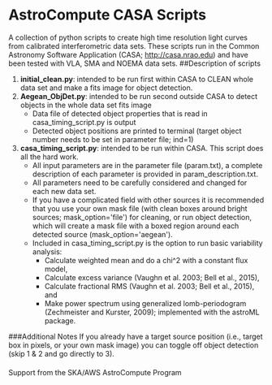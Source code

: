 # AstroCompute CASA Scripts
A collection of python scripts to create high time resolution light curves from calibrated interferometric data sets. These scripts run in the Common Astronomy Software Application (CASA; http://casa.nrao.edu) and have been tested with VLA, SMA and NOEMA data sets.
##Description of scripts
1. **initial_clean.py**: intended to be run first within CASA to CLEAN whole data set and make a fits image for object detection.
2. **Aegean_ObjDet.py**: intended to be run second outside CASA to detect objects in the whole data set fits image
   * Data file of detected object properties that is read in casa_timing_script.py is output
   * Detected object positions are printed to terminal (target object number needs to be set in parameter file; ind=1)
3. **casa_timing_script.py**: intended to be run within CASA. This script does all the hard work.
   * All input parameters are in the parameter file (param.txt), a complete description of each parameter is provided in param_description.txt.
   * All parameters need to be carefully considered and changed for each new data set.
   * If you have a complicated field with other sources it is recommended that you use your own mask file (with clean boxes     around bright sources; mask_option='file') for cleaning, or run object detection, which will create a mask file with a       boxed region around each detected source (mask_option='aegean').
   * Included in casa_timing_script.py is the option to run basic variability analysis:
      * Calculate weighted mean and do a chi^2 with a constant flux model,
      * Calculate excess variance (Vaughn et al. 2003; Bell et al., 2015),
      * Calculate fractional RMS (Vaughn et al. 2003; Bell et al., 2015), and
      * Make power spectrum using generalized lomb-periodogram (Zechmeister and Kurster, 2009); implemented with
       the astroML package.


###Additional Notes
If you already have a target source position (i.e., target box in pixels, or your own mask image) you can toggle off object detection (skip 1 & 2 and go directly to 3).

####
Support from the SKA/AWS AstroCompute Program
